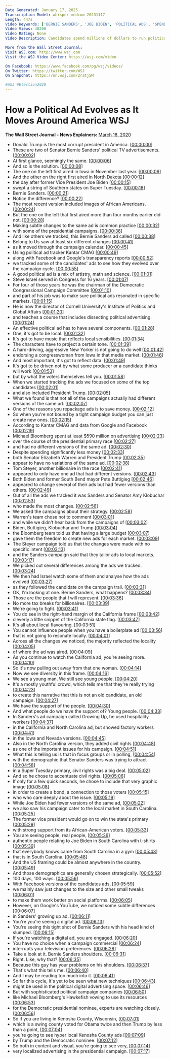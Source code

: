 ```yaml
---
Date Generated: January 17, 2025
Transcription Model: whisper medium 20231117
Length: 447s
Video Keywords: ['BERNIE SANDERS', 'JOE BIDEN', 'POLITICAL ADS', 'SPENDING', 'CREATIVE', 'CAMPAIGN', 'DEMOCRATS', 'REPUBLICS', 'PRIMARIES', 'STATES', 'Advertising', 'Video Advertising', 'Digital Marketing', 'Advertising Networks', 'Public Relations', 'Marketing', 'Advertising Spending', 'Social Media Marketing', 'Political', 'General News', 'Domestic Politics', 'Texas', 'New Hampshire', 'California', 'Nevada', 'online marketing', 'politics', 'content marketing', 'political ad', 'ad', 'ads', 'internet marketing', 'marketing', 'advertising', 'political', 'us politics']
Video Views: 48200
Video Rating: None
Video Description: Candidates spend millions of dollars to run political ads during an election cycle. WSJ followed some of the candidates' ads around America to see what subtle differences there are for certain markets. Photo Composite: Laura Kammermann

More from the Wall Street Journal:
Visit WSJ.com: http://www.wsj.com
Visit the WSJ Video Center: https://wsj.com/video

On Facebook: https://www.facebook.com/pg/wsj/videos/
On Twitter: https://twitter.com/WSJ
On Snapchat: https://on.wsj.com/2ratjSM

#WSJ #Election2020
---
```


# How a Political Ad Evolves as It Moves Around America  WSJ
**The Wall Street Journal - News Explainers:** [March 18, 2020](https://www.youtube.com/watch?v=2CqFSqBL8E0)
*  Donald Trump is the most corrupt president in America. [[00:00:00](https://www.youtube.com/watch?v=2CqFSqBL8E0&t=0.0s)]
*  These are two of Senator Bernie Sanders' political TV advertisements. [[00:00:02](https://www.youtube.com/watch?v=2CqFSqBL8E0&t=2.16s)]
*  At first glance, seemingly the same. [[00:00:06](https://www.youtube.com/watch?v=2CqFSqBL8E0&t=6.08s)]
*  And so is the solution. [[00:00:08](https://www.youtube.com/watch?v=2CqFSqBL8E0&t=8.32s)]
*  The one on the left first aired in Iowa in November last year. [[00:00:09](https://www.youtube.com/watch?v=2CqFSqBL8E0&t=9.32s)]
*  And the other on the right first aired in North Dakota [[00:00:12](https://www.youtube.com/watch?v=2CqFSqBL8E0&t=12.92s)]
*  the day after former Vice President Joe Biden [[00:00:15](https://www.youtube.com/watch?v=2CqFSqBL8E0&t=15.56s)]
*  swept a string of Southern states on Super Tuesday. [[00:00:18](https://www.youtube.com/watch?v=2CqFSqBL8E0&t=18.0s)]
*  Bernie Sanders. [[00:00:21](https://www.youtube.com/watch?v=2CqFSqBL8E0&t=21.12s)]
*  Notice the difference? [[00:00:22](https://www.youtube.com/watch?v=2CqFSqBL8E0&t=22.68s)]
*  The most recent version included images of African Americans. [[00:00:24](https://www.youtube.com/watch?v=2CqFSqBL8E0&t=24.12s)]
*  But the one on the left that first aired more than four months earlier did not. [[00:00:28](https://www.youtube.com/watch?v=2CqFSqBL8E0&t=28.0s)]
*  Making subtle changes to the same ad is common practice [[00:00:32](https://www.youtube.com/watch?v=2CqFSqBL8E0&t=32.92s)]
*  with some of the presidential campaigns. [[00:00:36](https://www.youtube.com/watch?v=2CqFSqBL8E0&t=36.16s)]
*  And like others we tracked, this Bernie Sanders ad called [[00:00:38](https://www.youtube.com/watch?v=2CqFSqBL8E0&t=38.72s)]
*  Belong to Us saw at least six different changes [[00:00:41](https://www.youtube.com/watch?v=2CqFSqBL8E0&t=41.84s)]
*  as it moved through the campaign calendar. [[00:00:45](https://www.youtube.com/watch?v=2CqFSqBL8E0&t=45.24s)]
*  Using political ad tracker Kantar CMAG [[00:00:49](https://www.youtube.com/watch?v=2CqFSqBL8E0&t=49.72s)]
*  along with Facebook and Google's transparency reports [[00:00:52](https://www.youtube.com/watch?v=2CqFSqBL8E0&t=52.32s)]
*  we tracked some of the candidates' ads to see how they evolved over the campaign cycle. [[00:00:55](https://www.youtube.com/watch?v=2CqFSqBL8E0&t=55.2s)]
*  A good political ad is a mix of artistry, math and science. [[00:01:01](https://www.youtube.com/watch?v=2CqFSqBL8E0&t=61.64s)]
*  Steve Israel served in Congress for 16 years. [[00:01:07](https://www.youtube.com/watch?v=2CqFSqBL8E0&t=67.24000000000001s)]
*  For four of those years he was the chairman of the Democratic Congressional Campaign Committee [[00:01:10](https://www.youtube.com/watch?v=2CqFSqBL8E0&t=70.56s)]
*  and part of his job was to make sure political ads resonated in specific markets. [[00:01:15](https://www.youtube.com/watch?v=2CqFSqBL8E0&t=75.24000000000001s)]
*  He is now the director of Cornell University's Institute of Politics and Global Affairs [[00:01:20](https://www.youtube.com/watch?v=2CqFSqBL8E0&t=80.2s)]
*  and teaches a course that includes dissecting political advertising. [[00:01:24](https://www.youtube.com/watch?v=2CqFSqBL8E0&t=84.80000000000001s)]
*  An effective political ad has to have several components. [[00:01:28](https://www.youtube.com/watch?v=2CqFSqBL8E0&t=88.60000000000001s)]
*  One, it's got to be local. [[00:01:32](https://www.youtube.com/watch?v=2CqFSqBL8E0&t=92.84s)]
*  It's got to have music that reflects local sensibilities. [[00:01:34](https://www.youtube.com/watch?v=2CqFSqBL8E0&t=94.52000000000001s)]
*  The characters have to project a certain tone. [[00:01:39](https://www.youtube.com/watch?v=2CqFSqBL8E0&t=99.4s)]
*  A hard-driving, aggressive New Yorker is not going to do well [[00:01:42](https://www.youtube.com/watch?v=2CqFSqBL8E0&t=102.80000000000001s)]
*  endorsing a congresswoman from Iowa in that media market. [[00:01:46](https://www.youtube.com/watch?v=2CqFSqBL8E0&t=106.36000000000001s)]
*  And most important, it's got to reflect data. [[00:01:49](https://www.youtube.com/watch?v=2CqFSqBL8E0&t=109.68s)]
*  It's got to be driven not by what some producer or a candidate thinks will work [[00:01:53](https://www.youtube.com/watch?v=2CqFSqBL8E0&t=113.76s)]
*  but by what the voters themselves tell you. [[00:01:58](https://www.youtube.com/watch?v=2CqFSqBL8E0&t=118.52000000000001s)]
*  When we started tracking the ads we focused on some of the top candidates [[00:02:01](https://www.youtube.com/watch?v=2CqFSqBL8E0&t=121.32000000000001s)]
*  and also included President Trump. [[00:02:05](https://www.youtube.com/watch?v=2CqFSqBL8E0&t=125.0s)]
*  What we found is that not all of the campaigns actually had different versions of the same ad. [[00:02:07](https://www.youtube.com/watch?v=2CqFSqBL8E0&t=127.12s)]
*  One of the reasons you repackage ads is to save money. [[00:02:12](https://www.youtube.com/watch?v=2CqFSqBL8E0&t=132.16s)]
*  So when you're not bound by a tight campaign budget you can just create new ones. [[00:02:15](https://www.youtube.com/watch?v=2CqFSqBL8E0&t=135.48000000000002s)]
*  According to Kantar CMAG and data from Google and Facebook [[00:02:19](https://www.youtube.com/watch?v=2CqFSqBL8E0&t=139.96s)]
*  Michael Bloomberg spent at least $590 million on advertising [[00:02:23](https://www.youtube.com/watch?v=2CqFSqBL8E0&t=143.48s)]
*  over the course of the presidential primary race [[00:02:27](https://www.youtube.com/watch?v=2CqFSqBL8E0&t=147.72s)]
*  and had no different versions of the same ad. [[00:02:30](https://www.youtube.com/watch?v=2CqFSqBL8E0&t=150.48s)]
*  Despite spending significantly less money [[00:02:33](https://www.youtube.com/watch?v=2CqFSqBL8E0&t=153.39999999999998s)]
*  both Senator Elizabeth Warren and President Trump [[00:02:35](https://www.youtube.com/watch?v=2CqFSqBL8E0&t=155.76s)]
*  appear to have no variations of the same ad. [[00:02:38](https://www.youtube.com/watch?v=2CqFSqBL8E0&t=158.2s)]
*  Tom Steyer, another billionaire in the race [[00:02:41](https://www.youtube.com/watch?v=2CqFSqBL8E0&t=161.32s)]
*  appeared to only have one ad that had different versions. [[00:02:43](https://www.youtube.com/watch?v=2CqFSqBL8E0&t=163.44s)]
*  Both Biden and former South Bend mayor Pete Buttigieg [[00:02:46](https://www.youtube.com/watch?v=2CqFSqBL8E0&t=166.6s)]
*  appeared to change several of their ads but had fewer versions than others. [[00:02:49](https://www.youtube.com/watch?v=2CqFSqBL8E0&t=169.4s)]
*  Out of all the ads we tracked it was Sanders and Senator Amy Klobuchar [[00:02:53](https://www.youtube.com/watch?v=2CqFSqBL8E0&t=173.44s)]
*  who made the most changes. [[00:02:56](https://www.youtube.com/watch?v=2CqFSqBL8E0&t=176.92000000000002s)]
*  We asked the campaigns about their strategy. [[00:02:58](https://www.youtube.com/watch?v=2CqFSqBL8E0&t=178.72s)]
*  Warren's team chose not to comment [[00:03:01](https://www.youtube.com/watch?v=2CqFSqBL8E0&t=181.04000000000002s)]
*  and while we didn't hear back from the campaigns of [[00:03:02](https://www.youtube.com/watch?v=2CqFSqBL8E0&t=182.8s)]
*  Biden, Buttigieg, Klobuchar and Trump [[00:03:04](https://www.youtube.com/watch?v=2CqFSqBL8E0&t=184.76s)]
*  the Bloomberg team told us that having a large budget [[00:03:07](https://www.youtube.com/watch?v=2CqFSqBL8E0&t=187.20000000000002s)]
*  gave them the freedom to create new ads for each market. [[00:03:09](https://www.youtube.com/watch?v=2CqFSqBL8E0&t=189.92000000000002s)]
*  The Steyer campaign told us that the changes were made with no specific intent [[00:03:13](https://www.youtube.com/watch?v=2CqFSqBL8E0&t=193.48000000000002s)]
*  and the Sanders campaign said that they tailor ads to local markets. [[00:03:17](https://www.youtube.com/watch?v=2CqFSqBL8E0&t=197.95999999999998s)]
*  We picked out several differences among the ads we tracked. [[00:03:24](https://www.youtube.com/watch?v=2CqFSqBL8E0&t=204.51999999999998s)]
*  We then had Israel watch some of them and analyse how the ads evolved [[00:03:27](https://www.youtube.com/watch?v=2CqFSqBL8E0&t=207.92s)]
*  as they followed the candidate on the campaign trail. [[00:03:31](https://www.youtube.com/watch?v=2CqFSqBL8E0&t=211.64s)]
*  OK, I'm looking at one. Bernie Sanders, what happens? [[00:03:34](https://www.youtube.com/watch?v=2CqFSqBL8E0&t=214.39999999999998s)]
*  Those are the people that I will represent. [[00:03:36](https://www.youtube.com/watch?v=2CqFSqBL8E0&t=216.95999999999998s)]
*  No more tax breaks for billionaires. [[00:03:39](https://www.youtube.com/watch?v=2CqFSqBL8E0&t=219.23999999999998s)]
*  We're going to fight. [[00:03:41](https://www.youtube.com/watch?v=2CqFSqBL8E0&t=221.16s)]
*  You do see in the right-hand margin of the California frame [[00:03:42](https://www.youtube.com/watch?v=2CqFSqBL8E0&t=222.32s)]
*  cleverly a little snippet of the California state flag. [[00:03:47](https://www.youtube.com/watch?v=2CqFSqBL8E0&t=227.44s)]
*  It's all about local flavouring. [[00:03:51](https://www.youtube.com/watch?v=2CqFSqBL8E0&t=231.36s)]
*  You cannot influence people when you have a boilerplate ad [[00:03:56](https://www.youtube.com/watch?v=2CqFSqBL8E0&t=236.20000000000002s)]
*  that is not going to resonate locally. [[00:04:01](https://www.youtube.com/watch?v=2CqFSqBL8E0&t=241.52s)]
*  Across all the changes we noticed, the majority reflected the locality [[00:04:05](https://www.youtube.com/watch?v=2CqFSqBL8E0&t=245.12s)]
*  of where the ad was aired. [[00:04:09](https://www.youtube.com/watch?v=2CqFSqBL8E0&t=249.0s)]
*  As you continue to watch the California ad, you're seeing more. [[00:04:10](https://www.youtube.com/watch?v=2CqFSqBL8E0&t=250.4s)]
*  So it's now pulling out away from that one woman. [[00:04:14](https://www.youtube.com/watch?v=2CqFSqBL8E0&t=254.28s)]
*  Now we see diversity in this frame. [[00:04:16](https://www.youtube.com/watch?v=2CqFSqBL8E0&t=256.96s)]
*  We see a young man. We still see young people. [[00:04:20](https://www.youtube.com/watch?v=2CqFSqBL8E0&t=260.52s)]
*  It's a mostly youthful crowd, which tells me that they're really trying [[00:04:23](https://www.youtube.com/watch?v=2CqFSqBL8E0&t=263.4s)]
*  to create this narrative that this is not an old candidate, an old campaign. [[00:04:27](https://www.youtube.com/watch?v=2CqFSqBL8E0&t=267.28s)]
*  We have the support of the people. [[00:04:30](https://www.youtube.com/watch?v=2CqFSqBL8E0&t=270.91999999999996s)]
*  And what people do we have the support of? Young people. [[00:04:33](https://www.youtube.com/watch?v=2CqFSqBL8E0&t=273.91999999999996s)]
*  In Sanders's ad campaign called Growing Up, he used hospitality workers [[00:04:37](https://www.youtube.com/watch?v=2CqFSqBL8E0&t=277.15999999999997s)]
*  in the California and North Carolina ad, but showed factory workers [[00:04:41](https://www.youtube.com/watch?v=2CqFSqBL8E0&t=281.32s)]
*  in the Iowa and Nevada versions. [[00:04:45](https://www.youtube.com/watch?v=2CqFSqBL8E0&t=285.6s)]
*  Also in the North Carolina version, they added civil rights [[00:04:48](https://www.youtube.com/watch?v=2CqFSqBL8E0&t=288.68s)]
*  as one of the important issues for his campaign. [[00:04:51](https://www.youtube.com/watch?v=2CqFSqBL8E0&t=291.84000000000003s)]
*  What this is telling us is that in focus groups or in polling, [[00:04:54](https://www.youtube.com/watch?v=2CqFSqBL8E0&t=294.6s)]
*  with the demographic that Senator Sanders was trying to attract [[00:04:58](https://www.youtube.com/watch?v=2CqFSqBL8E0&t=298.24s)]
*  in a Super Tuesday primary, civil rights was a big deal. [[00:05:02](https://www.youtube.com/watch?v=2CqFSqBL8E0&t=302.12s)]
*  And so he chose to accentuate civil rights. [[00:05:06](https://www.youtube.com/watch?v=2CqFSqBL8E0&t=306.20000000000005s)]
*  If only for a few quick seconds, he chose to include that very graphic image [[00:05:08](https://www.youtube.com/watch?v=2CqFSqBL8E0&t=308.76000000000005s)]
*  in order to create a bond, a connection to those voters [[00:05:15](https://www.youtube.com/watch?v=2CqFSqBL8E0&t=315.6s)]
*  who who care deeply about the issue. [[00:05:19](https://www.youtube.com/watch?v=2CqFSqBL8E0&t=319.24s)]
*  While Joe Biden had fewer versions of the same ad, [[00:05:22](https://www.youtube.com/watch?v=2CqFSqBL8E0&t=322.32s)]
*  we also saw his campaign cater to the local market in South Carolina. [[00:05:25](https://www.youtube.com/watch?v=2CqFSqBL8E0&t=325.0s)]
*  The former vice president would go on to win the state's primary [[00:05:29](https://www.youtube.com/watch?v=2CqFSqBL8E0&t=329.88s)]
*  with strong support from its African-American voters. [[00:05:33](https://www.youtube.com/watch?v=2CqFSqBL8E0&t=333.16s)]
*  You are seeing people, real people, [[00:05:36](https://www.youtube.com/watch?v=2CqFSqBL8E0&t=336.32s)]
*  authentic people relating to Joe Biden in South Carolina with t-shirts [[00:05:39](https://www.youtube.com/watch?v=2CqFSqBL8E0&t=339.24s)]
*  that everybody knows came from South Carolina in a gym [[00:05:43](https://www.youtube.com/watch?v=2CqFSqBL8E0&t=343.96s)]
*  that is in South Carolina. [[00:05:48](https://www.youtube.com/watch?v=2CqFSqBL8E0&t=348.03999999999996s)]
*  And the US framing could be almost anywhere in the country. [[00:05:49](https://www.youtube.com/watch?v=2CqFSqBL8E0&t=349.76s)]
*  And those demographics are generally chosen strategically. [[00:05:52](https://www.youtube.com/watch?v=2CqFSqBL8E0&t=352.96s)]
*  100 days, 100 ways. [[00:05:56](https://www.youtube.com/watch?v=2CqFSqBL8E0&t=356.71999999999997s)]
*  With Facebook versions of the candidates ads, [[00:05:59](https://www.youtube.com/watch?v=2CqFSqBL8E0&t=359.35999999999996s)]
*  we mainly saw just changes to the size and other small tweaks [[00:06:01](https://www.youtube.com/watch?v=2CqFSqBL8E0&t=361.56s)]
*  to make them work better on social platforms. [[00:06:05](https://www.youtube.com/watch?v=2CqFSqBL8E0&t=365.28s)]
*  However, on Google's YouTube, we noticed some subtle differences [[00:06:07](https://www.youtube.com/watch?v=2CqFSqBL8E0&t=367.67999999999995s)]
*  in Sanders' growing up ad. [[00:06:11](https://www.youtube.com/watch?v=2CqFSqBL8E0&t=371.4s)]
*  You're you're seeing a digital ad. [[00:06:13](https://www.youtube.com/watch?v=2CqFSqBL8E0&t=373.28000000000003s)]
*  You're seeing this tight shot of Bernie Sanders with his head kind of slumped. [[00:06:15](https://www.youtube.com/watch?v=2CqFSqBL8E0&t=375.6s)]
*  If you're watching a digital ad, you are engaged. [[00:06:20](https://www.youtube.com/watch?v=2CqFSqBL8E0&t=380.6s)]
*  You have no choice when a campaign commercial [[00:06:24](https://www.youtube.com/watch?v=2CqFSqBL8E0&t=384.64s)]
*  interrupts your television preferences. [[00:06:28](https://www.youtube.com/watch?v=2CqFSqBL8E0&t=388.44s)]
*  Take a look at it. Bernie Sanders shoulders. [[00:06:31](https://www.youtube.com/watch?v=2CqFSqBL8E0&t=391.96000000000004s)]
*  Right. Like, why that? [[00:06:35](https://www.youtube.com/watch?v=2CqFSqBL8E0&t=395.48s)]
*  Because this guy has your problems on his shoulders. [[00:06:37](https://www.youtube.com/watch?v=2CqFSqBL8E0&t=397.16s)]
*  That's what this tells me. [[00:06:40](https://www.youtube.com/watch?v=2CqFSqBL8E0&t=400.6s)]
*  And I may be reading too much into it. [[00:06:41](https://www.youtube.com/watch?v=2CqFSqBL8E0&t=401.52s)]
*  So far this cycle, it's yet to be seen what new techniques [[00:06:43](https://www.youtube.com/watch?v=2CqFSqBL8E0&t=403.59999999999997s)]
*  might be used in the political digital advertising space. [[00:06:46](https://www.youtube.com/watch?v=2CqFSqBL8E0&t=406.96s)]
*  But with sophisticated political campaign companies [[00:06:50](https://www.youtube.com/watch?v=2CqFSqBL8E0&t=410.4s)]
*  like Michael Bloomberg's Hawkefish vowing to use its resources [[00:06:53](https://www.youtube.com/watch?v=2CqFSqBL8E0&t=413.2s)]
*  for the Democratic presidential nominee, experts are watching closely. [[00:06:56](https://www.youtube.com/watch?v=2CqFSqBL8E0&t=416.44s)]
*  So if you are living in Kenosha County, Wisconsin, [[00:07:01](https://www.youtube.com/watch?v=2CqFSqBL8E0&t=421.12s)]
*  which is a swing county voted for Obama twice and then Trump by less than a point, [[00:07:04](https://www.youtube.com/watch?v=2CqFSqBL8E0&t=424.15999999999997s)]
*  you're going to see hyper local Kenosha County ads [[00:07:09](https://www.youtube.com/watch?v=2CqFSqBL8E0&t=429.08s)]
*  by Trump and the Democratic nominee. [[00:07:12](https://www.youtube.com/watch?v=2CqFSqBL8E0&t=432.47999999999996s)]
*  So both in content and visual, you're going to see very, [[00:07:14](https://www.youtube.com/watch?v=2CqFSqBL8E0&t=434.2s)]
*  very localized advertising in the presidential campaign. [[00:07:17](https://www.youtube.com/watch?v=2CqFSqBL8E0&t=437.71999999999997s)]
